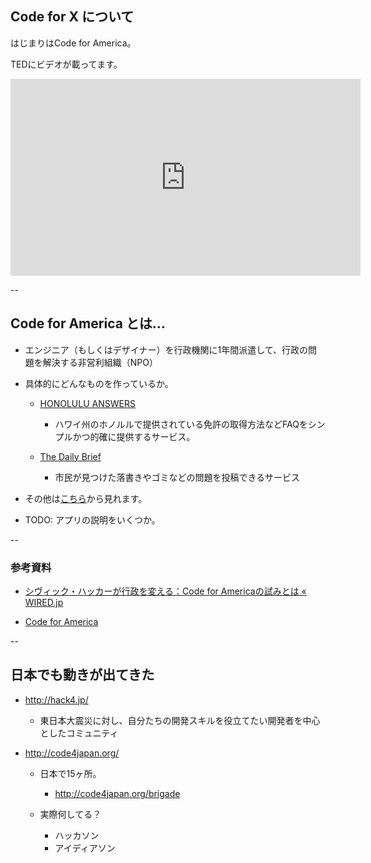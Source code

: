 ## Code for X について


はじまりはCode for America。

TEDにビデオが載ってます。

<iframe src="http://embed.ted.com/talks/lang/ja/jennifer_pahlka_coding_a_better_government.html" width="560" height="315" frameborder="0" scrolling="no" webkitAllowFullScreen mozallowfullscreen allowFullScreen></iframe>

--

## Code for America とは…

- エンジニア（もしくはデザイナー）を行政機関に1年間派遣して、行政の問題を解決する非営利組織（NPO）

- 具体的にどんなものを作っているか。

	- [HONOLULU ANSWERS](http://answers.honolulu.gov/)

		- ハワイ州のホノルルで提供されている免許の取得方法などFAQをシンプルかつ的確に提供するサービス。

	- [The Daily Brief](http://dailybrief.311labs.org/boston)

		- 市民が見つけた落書きやゴミなどの問題を投稿できるサービス


- その他は[こちら](http://codeforamerica.org/apps/)から見れます。

- TODO: アプリの説明をいくつか。


--

### 参考資料

- [シヴィック・ハッカーが行政を変える：Code for Americaの試みとは « WIRED.jp](http://wired.jp/2013/10/21/code-for-america/)

- [Code for America](http://codeforamerica.org/)


--

## 日本でも動きが出てきた

- http://hack4.jp/

	- 東日本大震災に対し、自分たちの開発スキルを役立てたい開発者を中心としたコミュニティ

- http://code4japan.org/
	- 日本で15ヶ所。
		- http://code4japan.org/brigade

	- 実際何してる？

		- ハッカソン
		- アイディアソン
